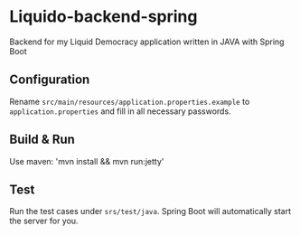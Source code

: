 # Liquido-backend-spring

Backend for my Liquid Democracy application
written in JAVA with Spring Boot

## Configuration

Rename `src/main/resources/application.properties.example` to `application.properties` and fill in all necessary passwords.

## Build & Run

Use maven:  'mvn install && mvn run:jetty'

## Test

Run the test cases under `srs/test/java`.
Spring Boot will automatically start the server for you.